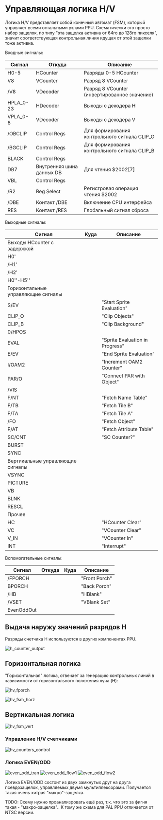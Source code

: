 # Управляющая логика H/V

Логика H/V представляет собой конечный автомат (FSM), который управляет всеми остальными узлами PPU. Схематически это просто набор защелок, по типу "эта защелка активна от 64го до 128го пикселя", значит соответствующая контрольная линия идущая от этой защелки тоже активна.

Входные сигналы:

|Сигнал|Откуда|Описание|
|---|---|---|
|H0-5|HCounter|Разряды 0-5 HCounter|
|V8|VCounter|Разряд 8 VCounter|
|/V8|VDecoder|Разряд 8 VCounter (инвертированное значение)|
|HPLA_0-23|HDecoder|Выходы с декодера H|
|VPLA_0-8|VDecoder|Выходы с декодера V|
|/OBCLIP|Control Regs|Для формирования контрольного сигнала CLIP_O|
|/BGCLIP|Control Regs|Для формирования контрольного сигнала CLIP_B|
|BLACK|Control Regs| |
|DB7|Внутренняя шина данных DB|Для чтения $2002\[7\]|
|VBL|Control Regs| |
|/R2|Reg Select|Регистровая операция чтения $2002|
|/DBE|Контакт /DBE|Включение CPU интерфейса|
|RES|Контакт /RES|Глобальный сигнал сброса|

Выходные сигналы:

|Сигнал|Куда|Описание|
|---|---|---|
|Выходы HCounter с задержкой|||
|H0'| | |
|/H1'| | |
|/H2'| | |
|H0''-H5''| | |
|Горизонтальные управляющие сигналы|||
|S/EV| |"Start Sprite Evaluation"|
|CLIP_O| |"Clip Objects"|
|CLIP_B| |"Clip Background"|
|0/HPOS| | |
|EVAL| |"Sprite Evaluation in Progress"|
|E/EV| |"End Sprite Evaluation"|
|I/OAM2| |"Increment OAM2 Counter"|
|PAR/O| |"Connect PAR with Object"|
|/VIS| | |
|F/NT| |"Fetch Name Table"|
|F/TB| |"Fetch Tile B"|
|F/TA| |"Fetch Tile A"|
|/FO| |"Fetch Object"|
|F/AT| |"Fetch Attribute Table"|
|SC/CNT| |"SC Counter?"|
|BURST| | |
|SYNC| | |
|Вертикальные управляющие сигналы|||
|VSYNC| | |
|PICTURE| | |
|VB| | |
|BLNK| | |
|RESCL| | |
|Прочее|||
|HC| |"HCounter Clear"|
|VC| |"VCounter Clear"|
|V_IN| |"VCounter In"|
|INT| |"Interrupt"|

Вспомогательные сигналы:

|Сигнал|Откуда|Куда|Описание|
|---|---|---|---|
|/FPORCH| | |"Front Porch"|
|BPORCH| | |"Back Porch"|
|/HB| | |"HBlank"|
|/VSET| | |"VBlank Set"|
|EvenOddOut| | | |

## Выдача наружу значений разрядов H

Разряды счетчика H используются в других компонентах PPU.

![h_counter_output](/BreakingNESWiki/imgstore/ppu/h_counter_output.jpg)

## Горизонтальная логика

"Горизонтальная" логика, отвечает за генерацию контрольных линий в зависимости от горизонтального положения луча (H):

![hv_fporch](/BreakingNESWiki/imgstore/ppu/hv_fporch.jpg)

![hv_fsm_horz](/BreakingNESWiki/imgstore/ppu/hv_fsm_horz.jpg)

## Вертикальная логика

![hv_fsm_vert](/BreakingNESWiki/imgstore/ppu/hv_fsm_vert.jpg)

### Управление H/V счетчиками

![hv_counters_control](/BreakingNESWiki/imgstore/ppu/hv_counters_control.jpg)

### Логика EVEN/ODD

![even_odd_tran](/BreakingNESWiki/imgstore/ppu/even_odd_tran.jpg) ![even_odd_flow1](/BreakingNESWiki/imgstore/ppu/even_odd_flow1.jpg) ![even_odd_flow2](/BreakingNESWiki/imgstore/ppu/even_odd_flow2.jpg)

Логика EVEN/ODD состоит из двух замкнутых друг на друга псевдозащелок, управляемых двумя мультиплексорами. Получается такая очень хитрая "макро"-защелка.

TODO: Схему нужно проанализровать ещё раз, т.к. что это за фигня такая - "макро-защелка".. К тому же схема для PAL PPU отличается от NTSC версии.
